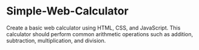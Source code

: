 # Simple-Web-Calculator
 Create a basic web calculator using HTML, CSS, and JavaScript. This calculator should perform common arithmetic operations such as addition, subtraction, multiplication, and division.
